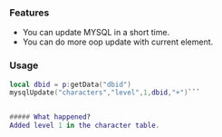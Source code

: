 ### Features

- You can update MYSQL in a short time.
- You can do more oop update with current element.

### Usage
```lua
local dbid = p:getData("dbid")
mysqlUpdate("characters","level",1,dbid,"+")```


##### What happened?
Added level 1 in the character table.

